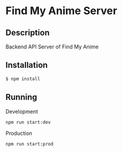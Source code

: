 # Find My Anime Server

## Description

Backend API Server of Find My Anime

## Installation

```bash
$ npm install
```

## Running

Development
```bash
npm run start:dev
```
Production
```bash
npm run start:prod
```
